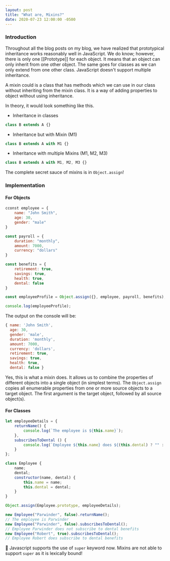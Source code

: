 ```yaml
---
layout: post
title: "What are, Mixins?"
date: 2020-07-23 12:00:00 -0500
---
```


### Introduction

Throughout all the blog posts on my blog, we have realized that prototypical inheritance works reasonably well in JavaScript. We do know; however, there is only one [[Prototype]] for each object. It means that an object can only inherit from one other object. The same goes for classes as we can only extend from one other class. JavaScript doesn't support multiple inheritance.

A mixin could is a class that has methods which we can use in our class without inheriting from the mixin class. It is a way of adding properties to object without using inheritance.

In theory, it would look something like this.

* Inheritance in classes

```javascript
class B extends A {}
```

* Inheritance but with Mixin (M1)

```javascript
class B extends A with M1 {}
```

* Inheritance with multiple Mixins (M1, M2, M3)

```javascript
class B extends A with M1, M2, M3 {}
```

The complete secret sauce of mixins is in `Object.assign`!

### Implementation

#### For Objects

```javascript
cconst employee = {
    name: "John Smith",
    age: 30,
    gender: "male"
}

const payroll = {
    duration: "monthly",
    amount: 7000,
    currency: "dollars"
}

const benefits = {
    retirement: true,
    savings: true,
    health: true,
    dental: false
}

const employeeProfile = Object.assign({}, employee, payroll, benefits);

console.log(employeeProfile);
```

The output on the console will be:

```javascript
{ name: 'John Smith',
  age: 30,
  gender: 'male',
  duration: 'monthly',
  amount: 7000,
  currency: 'dollars',
  retirement: true,
  savings: true,
  health: true,
  dental: false }
```

Yes, this is what a mixin does. It allows us to combine the properties of different objects into a single object (in simplest terms). The `Object.assign` copies all enumerable properties from one or more source objects to a target object. The first argument is the target object, followed by all source object(s).

#### For Classes

```javascript
let employeeDetails = {
    returnName() {
        console.log(`The employee is ${this.name}`);
    },
    subscribesToDental () {
        console.log(`Employee ${this.name} does ${(this.dental) ? "" : "not "}subscribe to dental benefits`);
    }
};

class Employee {
    name;
    dental;
    constructor(name, dental) {
        this.name = name;
        this.dental = dental;
    }
}

Object.assign(Employee.prototype, employeeDetails);

new Employee("Parwinder", false).returnName();
// The employee is Parwinder
new Employee("Parwinder", false).subscribesToDental();
// Employee Parwinder does not subscribe to dental benefits
new Employee("Robert", true).subscribesToDental();
// Employee Robert does subscribe to dental benefits
```

🚨 Javascript supports the use of `super` keyword now. Mixins are not able to support `super` as it is lexically bound!
